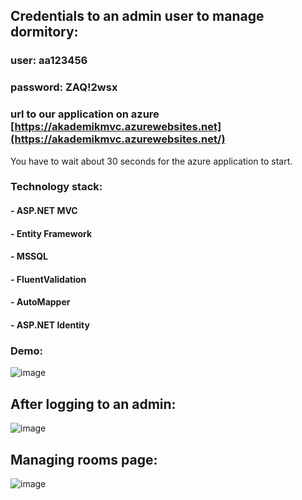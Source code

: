 ## Credentials to an admin user to manage dormitory:
### user: aa123456
### password: ZAQ!2wsx
### url to our application on azure [https://akademikmvc.azurewebsites.net](https://akademikmvc.azurewebsites.net/)
You have to wait about 30 seconds for the azure application to start.
### Technology stack:
#### - ASP.NET MVC
#### - Entity Framework
#### - MSSQL
#### - FluentValidation
#### - AutoMapper
#### - ASP.NET Identity

### Demo:
![image](https://github.com/Dawo9889/AkademikMVC/assets/115001848/572e6fc0-1712-4d02-9c43-1f5cdcbe9e2a)
## After logging to an admin:
![image](https://github.com/Dawo9889/AkademikMVC/assets/115001848/4dc5601c-9b4d-429c-bb2b-87372e368923)
## Managing rooms page:
![image](https://github.com/Dawo9889/AkademikMVC/assets/115001848/b4bbde3d-5bca-4c5e-8d4b-fbca455a6082)

